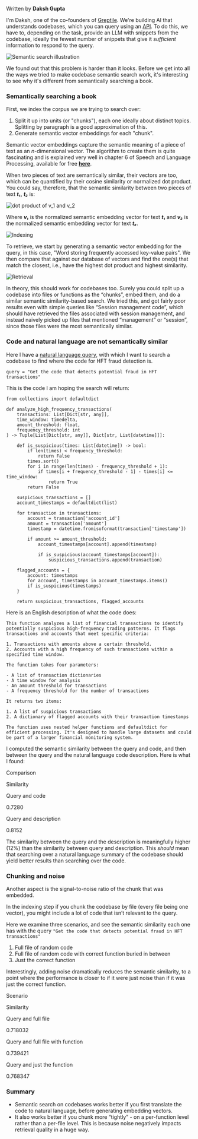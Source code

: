
Written by **Daksh Gupta**

I'm Daksh, one of the co-founders of [Greptile](https://www.greptile.com/). We're building AI that understands codebases, which you can query using an [API](https://www.greptile.com/docs/api-reference/introduction). To do this, we have to, depending on the task, provide an LLM with snippets from the codebase, ideally the fewest number of snippets that give it _sufficient_ information to respond to the query.

![Semantic search illustration](https://i.imgur.com/iHO15Hg.png)

We found out that this problem is harder than it looks. Before we get into all the ways we tried to make codebase semantic search work, it's interesting to see why it's different from semantically searching a book.

### [](#semantically-searching-a-book)Semantically searching a book

First, we index the corpus we are trying to search over:

1.  Split it up into units (or "chunks"), each one ideally about distinct topics. Splitting by paragraph is a good approximation of this.
2.  Generate semantic vector embeddings for each "chunk".

Semantic vector embeddings capture the semantic meaning of a piece of text as an _n_\-dimensional vector. The algorithm to create them is quite fascinating and is explained very well in chapter 6 of Speech and Language Processing, available for free [**here**](https://web.stanford.edu/~jurafsky/slp3/6.pdf).

When two pieces of text are semantically similar, their vectors are too, which can be quantified by their cosine similarity or normalized dot product. You could say, therefore, that the semantic similarity between two pieces of text **_t₁_,** **_t₂_** is:

![dot product of v_1 and v_2](https://i.imgur.com/45cqysn.png)

Where **_v₁_** is the normalized semantic embedding vector for text **_t₁_** and **_v₂_** is the normalized semantic embedding vector for text **_t₂_**.

![Indexing](https://i.imgur.com/MwUlyRy.png)

To retrieve, we start by generating a semantic vector embedding for the query, in this case, "Word storing frequently accessed key-value pairs". We then compare that against our database of vectors and find the one(s) that match the closest, i.e., have the highest dot product and highest similarity.

![Retrieval](https://i.imgur.com/9gOntK6.png)

In theory, this should work for codebases too. Surely you could split up a codebase into files or functions as the “chunks”, embed them, and do a similar semantic similarity-based search. We tried this, and got fairly poor results even with simple queries like “Session management code”, which should have retrieved the files associated with session management, and instead naively picked up files that mentioned “management” or “session”, since those files were the most semantically similar.

### [](#code-and-natural-language-are-not-semantically-similar)Code and natural language are not semantically similar

Here I have a [natural language query](https://www.greptile.com/docs/introduction), with which I want to search a codebase to find where the code for HFT fraud detection is.

    query = "Get the code that detects potential fraud in HFT transactions"


This is the code I am hoping the search will return:

    from collections import defaultdict
    
    def analyze_high_frequency_transactions(
        transactions: List[Dict[str, any]],
        time_window: timedelta,
        amount_threshold: float,
        frequency_threshold: int
    ) -> Tuple[List[Dict[str, any]], Dict[str, List[datetime]]]:
    
        def is_suspicious(times: List[datetime]) -> bool:
            if len(times) < frequency_threshold:
                return False
            times.sort()
            for i in range(len(times) - frequency_threshold + 1):
                if times[i + frequency_threshold - 1] - times[i] <= time_window:
                    return True
            return False
    
        suspicious_transactions = []
        account_timestamps = defaultdict(list)
    
        for transaction in transactions:
            account = transaction['account_id']
            amount = transaction['amount']
            timestamp = datetime.fromisoformat(transaction['timestamp'])
    
            if amount >= amount_threshold:
                account_timestamps[account].append(timestamp)
    
                if is_suspicious(account_timestamps[account]):
                    suspicious_transactions.append(transaction)
    
        flagged_accounts = {
            account: timestamps
            for account, timestamps in account_timestamps.items()
            if is_suspicious(timestamps)
        }
    
        return suspicious_transactions, flagged_accounts



Here is an English description of what the code does:

    This function analyzes a list of financial transactions to identify potentially suspicious high-frequency trading patterns. It flags transactions and accounts that meet specific criteria:
    
    1. Transactions with amounts above a certain threshold.
    2. Accounts with a high frequency of such transactions within a specified time window.
    
    The function takes four parameters:
    
    - A list of transaction dictionaries
    - A time window for analysis
    - An amount threshold for transactions
    - A frequency threshold for the number of transactions
    
    It returns two items:
    
    1. A list of suspicious transactions
    2. A dictionary of flagged accounts with their transaction timestamps
    
    The function uses nested helper functions and defaultdict for efficient processing. It's designed to handle large datasets and could be part of a larger financial monitoring system.


I computed the semantic similarity between the query and code, and then between the query and the natural language code description. Here is what I found:

Comparison

Similarity

Query and code

0.7280

Query and description

0.8152

The similarity between the query and the description is meaningfully higher (12%) than the similarity between query and description. This _should_ mean that searching over a natural language summary of the codebase should yield better results than searching over the code.

### [](#chunking-and-noise)Chunking and noise

Another aspect is the signal-to-noise ratio of the chunk that was embedded.

In the indexing step if you chunk the codebase by file (every file being one vector), you might include a lot of code that isn’t relevant to the query.

Here we examine three scenarios, and see the semantic similarity each one has with the query `"Get the code that detects potential fraud in HFT transactions"`

1.  Full file of random code
2.  Full file of random code with correct function buried in between
3.  Just the correct function

Interestingly, adding noise dramatically reduces the semantic similarity, to a point where the performance is closer to if it were just noise than if it was just the correct function.

Scenario

Similarity

Query and full file

0.718032

Query and full file with function

0.739421

Query and just the function

0.768347

### [](#summary)Summary

*   Semantic search on codebases works better if you first translate the code to natural language, before generating embedding vectors.
*   It also works better if you chunk more “tightly” - on a per-function level rather than a per-file level. This is because noise negatively impacts retrieval quality in a huge way.